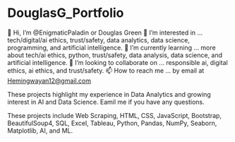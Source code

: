 # DouglasG_Portfolio
👋 Hi, I’m @EnigmaticPaladin or Douglas Green
👀 I’m interested in ... tech/digital/ai ethics, trust/safety, data analytics, data science, programming, and artificial intelligence.
🌱 I’m currently learning ... more about tech/ai ethics, python, trust/safety, data analysis, data science, and artificial intelligence.
💞️ I’m looking to collaborate on ... responsible ai, digital ethics, ai ethics, and trust/safety.
📫 How to reach me ... by email at Hemingwayan12@gmail.com

These projects highlight my experience in Data Analytics and growing interest in AI and Data Science. Eamil me if you have any questions.

These projects include Web Scraping, HTML, CSS, JavaScript, Bootstrap, BeautifulSoup4, SQL, Excel, Tableau, Python, Pandas, NumPy, Seaborn, Matplotlib, AI, and ML.
